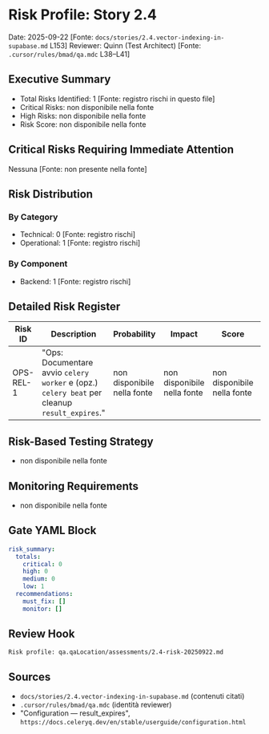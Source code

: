 # Risk Profile: Story 2.4

Date: 2025-09-22 [Fonte: `docs/stories/2.4.vector-indexing-in-supabase.md` L153]
Reviewer: Quinn (Test Architect) [Fonte: `.cursor/rules/bmad/qa.mdc` L38–L41]

## Executive Summary

- Total Risks Identified: 1 [Fonte: registro rischi in questo file]
- Critical Risks: non disponibile nella fonte
- High Risks: non disponibile nella fonte
- Risk Score: non disponibile nella fonte

## Critical Risks Requiring Immediate Attention

Nessuna [Fonte: non presente nella fonte]

## Risk Distribution

### By Category

- Technical: 0 [Fonte: registro rischi]
- Operational: 1 [Fonte: registro rischi]

### By Component

- Backend: 1 [Fonte: registro rischi]

## Detailed Risk Register

| Risk ID     | Description                                                                                                       | Probability                 | Impact                      | Score                       | Priority                    | Sources |
| ----------- | ----------------------------------------------------------------------------------------------------------------- | --------------------------- | --------------------------- | --------------------------- | --------------------------- | ------- |
| OPS-REL-1   | "Ops: Documentare avvio `celery worker` e (opz.) `celery beat` per cleanup `result_expires`."                    | non disponibile nella fonte | non disponibile nella fonte | non disponibile nella fonte | non disponibile nella fonte | `docs/stories/2.4.vector-indexing-in-supabase.md` L121; "Configuration — result_expires", `https://docs.celeryq.dev/en/stable/userguide/configuration.html` |

## Risk-Based Testing Strategy

- non disponibile nella fonte

## Monitoring Requirements

- non disponibile nella fonte

## Gate YAML Block

```yaml
risk_summary:
  totals:
    critical: 0
    high: 0
    medium: 0
    low: 1
  recommendations:
    must_fix: []
    monitor: []
```

## Review Hook

```
Risk profile: qa.qaLocation/assessments/2.4-risk-20250922.md
```

## Sources

- `docs/stories/2.4.vector-indexing-in-supabase.md` (contenuti citati)
- `.cursor/rules/bmad/qa.mdc` (identità reviewer)
- "Configuration — result_expires", `https://docs.celeryq.dev/en/stable/userguide/configuration.html`
